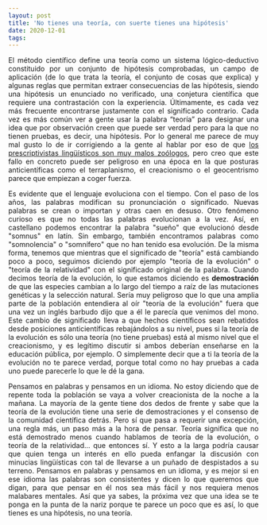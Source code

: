```yaml
---
layout: post
title: 'No tienes una teoría, con suerte tienes una hipótesis'
date: 2020-12-01
tags:
---
```

<p style='text-align: justify;'>El método científico define una teoría como un sistema lógico-deductivo constituido por un conjunto de hipótesis comprobadas, un campo de aplicación (de lo que trata la teoría, el conjunto de cosas que explica) y algunas reglas que permitan extraer consecuencias de las hipótesis, siendo una hipótesis un enunciado no verificado, una conjetura científica que requiere una contrastación con la experiencia. Últimamente, es cada vez más frecuente encontrarse justamente con el significado contrario. Cada vez es más común ver a gente usar la palabra “teoría” para designar una idea que por observación creen que puede ser verdad pero para la que no tienen pruebas, es decir, una hipótesis. Por lo general me parece de muy mal gusto lo de ir corrigiendo a la gente al hablar por eso de que <a href="https://starkeycomics.com/2019/04/18/linguistic-prescriptivists-make-terrible-zoologists/">los prescriptivistas lingüísticos son muy malos zoólogos</a>, pero creo que este fallo en concreto puede ser peligroso en una época en la que posturas anticientíficas como el terraplanismo, el creacionismo o el geocentrismo parece que empiezan a coger fuerza.</p>

<p style='text-align: justify;'>Es evidente que el lenguaje evoluciona con el tiempo. Con el paso de los años, las palabras modifican su pronunciación o significado. Nuevas palabras se crean o importan y otras caen en desuso. Otro fenómeno curioso es que no todas las palabras evolucionan a la vez. Así, en castellano podemos encontrar la palabra "sueño" que evolucionó desde "somnus" en latín. Sin embargo, también encontramos palabras como "somnolencia" o "somnífero" que no han tenido esa evolución. De la misma forma, tenemos que mientras que el significado de "teoría" está cambiando poco a poco, seguimos diciendo por ejemplo "teoría de la evolución" o "teoría de la relatividad" con el significado original de la palabra. Cuando decimos teoría de la evolución, lo que estamos diciendo es <b>demostración</b> de que las especies cambian a lo largo del tiempo a raíz de las mutaciones genéticas y la selección natural. Sería muy peligroso que lo que una amplia parte de la población entendiera al oír "teoría de la evolución" fuera que una vez un inglés barbudo dijo que a él le parecía que venimos del mono. Este cambio de significado lleva a que hechos científicos sean rebatidos desde posiciones anticientíficas rebajándolos a su nivel, pues si la teoría de la evolución es sólo una teoría (no tiene pruebas) está al mismo nivel que el creacionismo, y es legítimo discutir si ambos deberían enseñarse en la educación pública, por ejemplo. O simplemente decir que a ti la teoría de la evolución no te parece verdad, porque total como no hay pruebas a cada uno puede parecerle lo que le dé la gana.</p>

<p style='text-align: justify;'>Pensamos en palabras y pensamos en un idioma. No estoy diciendo que de repente toda la población se vaya a volver creacionista de la noche a la mañana. La mayoría de la gente tiene dos dedos de frente y sabe que la teoría de la evolución tiene una serie de demostraciones y el consenso de la comunidad científica detrás. Pero sí que pasa a requerir una excepción, una regla más, un paso más a la hora de pensar. Teoría significa que no está demostrado menos cuando hablamos de teoría de la evolución, o teoría de la relatividad… que entonces sí. Y esto a la larga podría causar que quien tenga un interés en ello pueda enfangar la discusión con minucias lingüísticas con tal de llevarse a un puñado de despistados a su terreno. Pensamos en palabras y pensamos en un idioma, y es mejor si en ese idioma las palabras son consistentes y dicen lo que queremos que digan, para que pensar en él nos sea más fácil y nos requiera menos malabares mentales. Así que ya sabes, la próxima vez que una idea se te ponga en la punta de la nariz porque te parece un poco que es así, lo que tienes es una hipótesis, no una teoría.</p>
